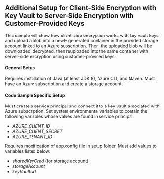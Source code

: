 ## Additional Setup for Client-Side Encryption with Key Vault to Server-Side Encryption with Customer-Provided Keys
This sample will show how client-side encryption works with key vault keys and upload a blob into a newly 
generated container in the provided storage account linked to an Azure subscription. Then, the uploaded blob 
will be downloaded, decrypted, then reuploaded into the same container with server-side encryption
using customer-provided keys. 

#### General Setup
Requires installation of Java (at least JDK 8), Azure CLI, and Maven. Must have an Azure subscription and 
create a storage account.

#### Code Sample Specific Setup
Must create a service principal and connect it to a key vault associated with Azure subscription. Set system
environmental variables to contain the following variables whose values are found in service principal:
 * *AZURE_CLIENT_ID*
 * *AZURE_CLIENT_SECRET*
 * *AZURE_TENANT_ID*

Requires modification of app.config file in setup folder. Must add values to variables listed below:
 * *sharedKeyCred* (for storage account)
 * *storageAccount*
 * *keyVaultUrl*